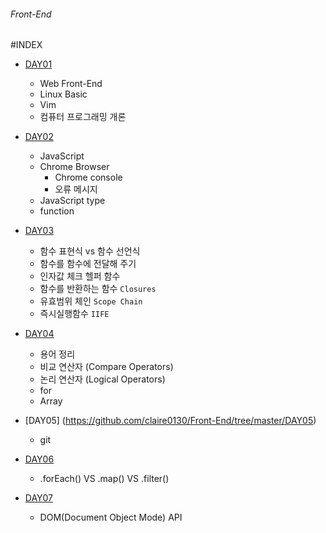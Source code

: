 ###### Front-End

#INDEX

- [DAY01](https://github.com/claire0130/Front-End/tree/master/DAY01)
    - Web Front-End
    - Linux Basic
    - Vim
    - 컴퓨터 프로그래밍 개론

- [DAY02](https://github.com/claire0130/Front-End/tree/master/DAY02)
    - JavaScript
    - Chrome Browser 
        - Chrome console
        - 오류 메시지
    - JavaScript type
    - function

- [DAY03](https://github.com/claire0130/Front-End/tree/master/DAY03)
    - 함수 표현식 vs 함수 선언식
    - 함수를 함수에 전달해 주기
    - 인자값 체크 헬퍼 함수
    - 함수를 반환하는 함수 `Closures`
    - 유효범위 체인 `Scope Chain`
    - 즉시실행함수 `IIFE`
    
- [DAY04](https://github.com/claire0130/Front-End/tree/master/DAY04)
    - 용어 정리
    - 비교 연산자 (Compare Operators)
    - 논리 연산자 (Logical Operators)
    - for
    - Array

- [DAY05] (https://github.com/claire0130/Front-End/tree/master/DAY05)
    - git

- [DAY06](https://github.com/claire0130/Front-End/blob/master/DAY06)
    - .forEach() VS .map() VS .filter()

- [DAY07](https://github.com/claire0130/Front-End/tree/master/DAY07)
    - DOM(Document Object Mode) API